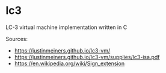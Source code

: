 # lc3
LC-3 virtual machine implementation written in C

Sources:
- https://justinmeiners.github.io/lc3-vm/
- https://justinmeiners.github.io/lc3-vm/supplies/lc3-isa.pdf
- https://en.wikipedia.org/wiki/Sign_extension
